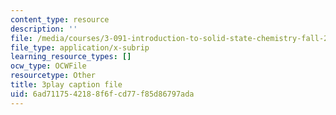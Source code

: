 ```yaml
---
content_type: resource
description: ''
file: /media/courses/3-091-introduction-to-solid-state-chemistry-fall-2018/6ad7117542188f6fcd77f85d86797ada_V4uZz6OO2bM.srt
file_type: application/x-subrip
learning_resource_types: []
ocw_type: OCWFile
resourcetype: Other
title: 3play caption file
uid: 6ad71175-4218-8f6f-cd77-f85d86797ada
---
```

